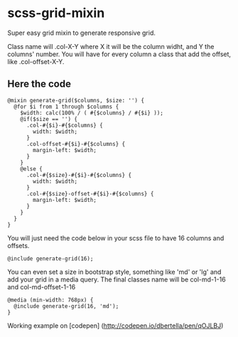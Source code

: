 # scss-grid-mixin
Super easy grid mixin to generate responsive grid.

Class name will .col-X-Y where X it will be the column widht, and Y the columns' number.
You will have for every column a class that add the offset, like .col-offset-X-Y.

## Here the code
```
@mixin generate-grid($columns, $size: '') {
  @for $i from 1 through $columns {
    $width: calc(100% / ( #{$columns} / #{$i} ));
    @if($size == '') {
      .col-#{$i}-#{$columns} {
        width: $width;
      }
      .col-offset-#{$i}-#{$columns} {
        margin-left: $width;
      }
    }
    @else {
      .col-#{$size}-#{$i}-#{$columns} {
        width: $width;
      }
      .col-#{$size}-offset-#{$i}-#{$columns} {
        margin-left: $width;
      }
    }
  }
}

```

You will just need the code below in your scss file to have 16 columns and offsets.
```
@include generate-grid(16);
```
You can even set a size in bootstrap style, something like 'md' or 'lg' and add your grid in a media query. 
The final classes name will be col-md-1-16 and col-md-offset-1-16

```
@media (min-width: 768px) {
  @include generate-grid(16, 'md');
}
```

Working example on [codepen] (http://codepen.io/dbertella/pen/qOJLBJ)
